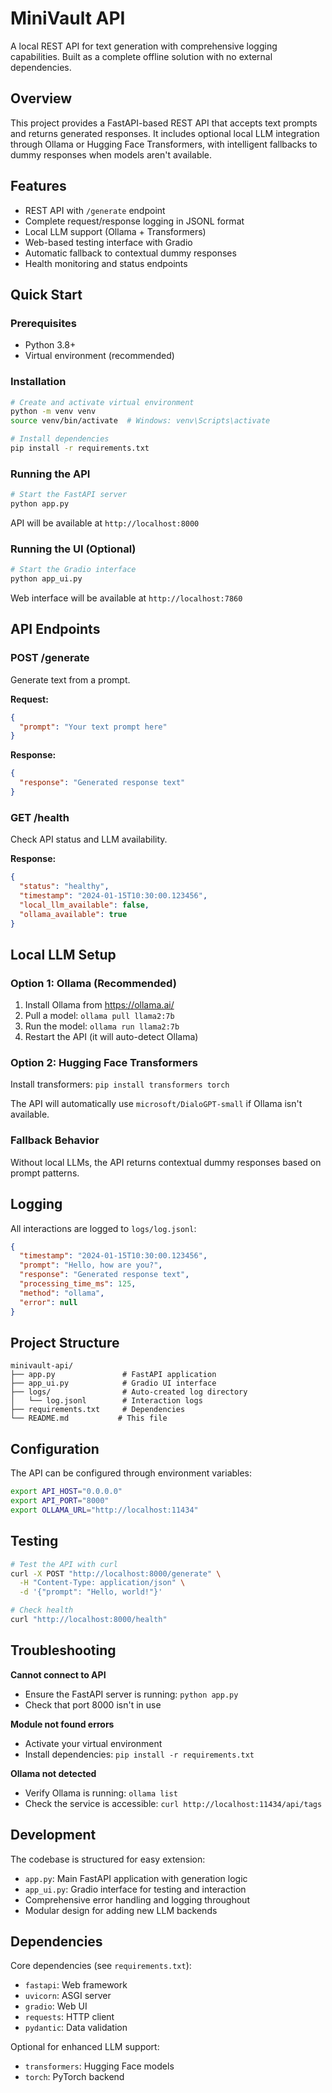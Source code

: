 # MiniVault API

A local REST API for text generation with comprehensive logging capabilities. Built as a complete offline solution with no external dependencies.

## Overview

This project provides a FastAPI-based REST API that accepts text prompts and returns generated responses. It includes optional local LLM integration through Ollama or Hugging Face Transformers, with intelligent fallbacks to dummy responses when models aren't available.

## Features

- REST API with `/generate` endpoint
- Complete request/response logging in JSONL format
- Local LLM support (Ollama + Transformers)
- Web-based testing interface with Gradio
- Automatic fallback to contextual dummy responses
- Health monitoring and status endpoints

## Quick Start

### Prerequisites

- Python 3.8+
- Virtual environment (recommended)

### Installation

```bash
# Create and activate virtual environment
python -m venv venv
source venv/bin/activate  # Windows: venv\Scripts\activate

# Install dependencies
pip install -r requirements.txt
```

### Running the API

```bash
# Start the FastAPI server
python app.py
```

API will be available at `http://localhost:8000`

### Running the UI (Optional)

```bash
# Start the Gradio interface
python app_ui.py
```

Web interface will be available at `http://localhost:7860`

## API Endpoints

### POST /generate

Generate text from a prompt.

**Request:**
```json
{
  "prompt": "Your text prompt here"
}
```

**Response:**
```json
{
  "response": "Generated response text"
}
```

### GET /health

Check API status and LLM availability.

**Response:**
```json
{
  "status": "healthy",
  "timestamp": "2024-01-15T10:30:00.123456",
  "local_llm_available": false,
  "ollama_available": true
}
```

## Local LLM Setup

### Option 1: Ollama (Recommended)

1. Install Ollama from https://ollama.ai/
2. Pull a model: `ollama pull llama2:7b`
3. Run the model: `ollama run llama2:7b`
4. Restart the API (it will auto-detect Ollama)

### Option 2: Hugging Face Transformers

Install transformers: `pip install transformers torch`

The API will automatically use `microsoft/DialoGPT-small` if Ollama isn't available.

### Fallback Behavior

Without local LLMs, the API returns contextual dummy responses based on prompt patterns.

## Logging

All interactions are logged to `logs/log.jsonl`:

```json
{
  "timestamp": "2024-01-15T10:30:00.123456",
  "prompt": "Hello, how are you?",
  "response": "Generated response text",
  "processing_time_ms": 125,
  "method": "ollama",
  "error": null
}
```

## Project Structure

```
minivault-api/
├── app.py               # FastAPI application
├── app_ui.py            # Gradio UI interface
├── logs/                # Auto-created log directory
│   └── log.jsonl        # Interaction logs
├── requirements.txt     # Dependencies
└── README.md           # This file
```

## Configuration

The API can be configured through environment variables:

```bash
export API_HOST="0.0.0.0"
export API_PORT="8000"
export OLLAMA_URL="http://localhost:11434"
```

## Testing

```bash
# Test the API with curl
curl -X POST "http://localhost:8000/generate" \
  -H "Content-Type: application/json" \
  -d '{"prompt": "Hello, world!"}'

# Check health
curl "http://localhost:8000/health"
```

## Troubleshooting

**Cannot connect to API**
- Ensure the FastAPI server is running: `python app.py`
- Check that port 8000 isn't in use

**Module not found errors**
- Activate your virtual environment
- Install dependencies: `pip install -r requirements.txt`

**Ollama not detected**
- Verify Ollama is running: `ollama list`
- Check the service is accessible: `curl http://localhost:11434/api/tags`

## Development

The codebase is structured for easy extension:

- `app.py`: Main FastAPI application with generation logic
- `app_ui.py`: Gradio interface for testing and interaction
- Comprehensive error handling and logging throughout
- Modular design for adding new LLM backends

## Dependencies

Core dependencies (see `requirements.txt`):
- `fastapi`: Web framework
- `uvicorn`: ASGI server
- `gradio`: Web UI
- `requests`: HTTP client
- `pydantic`: Data validation

Optional for enhanced LLM support:
- `transformers`: Hugging Face models
- `torch`: PyTorch backend
